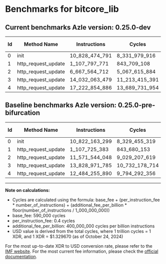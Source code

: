 # Benchmarks for bitcore_lib

## Current benchmarks Azle version: 0.25.0-dev

| Id  | Method Name         | Instructions   | Cycles         | USD           | USD/Million Calls | Change                                    |
| --- | ------------------- | -------------- | -------------- | ------------- | ----------------- | ----------------------------------------- |
| 0   | init                | 10_828_474_791 | 8_331_979_916  | $0.0110787837 | $11_078.78        | <font color="red">+6_311_492</font>       |
| 1   | http_request_update | 1_107_797_771  | 843_709_108    | $0.0011218547 | $1_121.85         | <font color="red">+72_388</font>          |
| 2   | http_request_update | 6_667_564_712  | 5_067_615_884  | $0.0067382568 | $6_738.25         | <font color="green">-4_903_979_336</font> |
| 3   | http_request_update | 14_032_063_479 | 11_213_415_391 | $0.0149101420 | $14_910.14        | <font color="red">+203_091_694</font>     |
| 4   | http_request_update | 17_222_854_886 | 13_689_731_954 | $0.0182028259 | $18_202.82        | <font color="red">+4_738_598_996</font>   |

## Baseline benchmarks Azle version: 0.25.0-pre-bifurcation

| Id  | Method Name         | Instructions   | Cycles         | USD           | USD/Million Calls |
| --- | ------------------- | -------------- | -------------- | ------------- | ----------------- |
| 0   | init                | 10_822_163_299 | 8_329_455_319  | $0.0110754269 | $11_075.42        |
| 1   | http_request_update | 1_107_725_383  | 843_680_153    | $0.0011218162 | $1_121.81         |
| 2   | http_request_update | 11_571_544_048 | 9_029_207_619  | $0.0120058665 | $12_005.86        |
| 3   | http_request_update | 13_828_971_785 | 10_732_178_714 | $0.0142702561 | $14_270.25        |
| 4   | http_request_update | 12_484_255_890 | 9_794_292_356  | $0.0130231767 | $13_023.17        |

---

**Note on calculations:**

-   Cycles are calculated using the formula: base_fee + (per_instruction_fee \* number_of_instructions) + (additional_fee_per_billion \* floor(number_of_instructions / 1_000_000_000))
-   base_fee: 590_000 cycles
-   per_instruction_fee: 0.4 cycles
-   additional_fee_per_billion: 400_000_000 cycles per billion instructions
-   USD value is derived from the total cycles, where 1 trillion cycles = 1 XDR, and 1 XDR = $1.329670 (as of October 24, 2024)

For the most up-to-date XDR to USD conversion rate, please refer to the [IMF website](https://www.imf.org/external/np/fin/data/rms_sdrv.aspx).
For the most current fee information, please check the [official documentation](https://internetcomputer.org/docs/current/developer-docs/gas-cost#execution).
